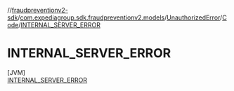//[fraudpreventionv2-sdk](../../../../../index.md)/[com.expediagroup.sdk.fraudpreventionv2.models](../../../index.md)/[UnauthorizedError](../../index.md)/[Code](../index.md)/[INTERNAL_SERVER_ERROR](index.md)

# INTERNAL_SERVER_ERROR

[JVM]\
[INTERNAL_SERVER_ERROR](index.md)
